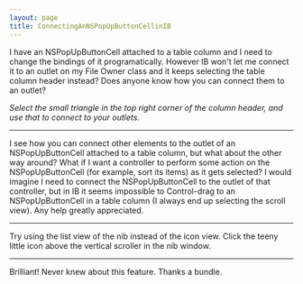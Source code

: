 ```yaml
---
layout: page
title: ConnectingAnNSPopUpButtonCellinIB
---
```




I have an NSPopUpButtonCell attached to a table column and I need to change the bindings of it programatically. However IB won't let me connect it to an outlet on my File Owner class and it keeps selecting the table column header instead? Does anyone know how you can connect them to an outlet?


*Select the small triangle in the top right corner of the column header, and use that to connect to your outlets.*

----

I see how you can connect other elements to the outlet of an NSPopUpButtonCell attached to a table column, but what about the other way around? What if I want a controller to perform some action on the NSPopUpButtonCell (for example, sort its items) as it gets selected? I would imagine I need to connect the NSPopUpButtonCell to the outlet of that controller, but in IB it seems impossible to Control-drag to an NSPopUpButtonCell in a table column (I always end up selecting the scroll view). Any help greatly appreciated.

----

Try using the list view of the nib instead of the icon view. Click the teeny little icon above the vertical scroller in the nib window.

----

Brilliant! Never knew about this feature. Thanks a bundle.

